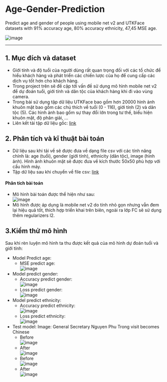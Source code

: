 # Age-Gender-Prediction
Predict age and gender of people using mobile net v2 and UTKFace datasets with 91% accuracy age, 80% accuracy ethnicity, 47,45 MSE age.

![image](https://github.com/chienthan2vn/Age-Gender-Prediction/blob/main/UTKFaceDemo.png)
___
## 1. Mục đích và dataset
  - Giới tính và độ tuổi của người dùng rất quan trọng đối với các tổ chức để hiểu khách hàng và phát triển các chiến lược của họ để cung cấp các dịch vụ tốt hơn cho khách hàng.
  - Trong project trên sẽ đề cập tới vấn đề sử dụng mô hình mobile net v2 để dự đoán tuổi, giới tính và dân tộc của khách hàng khi đi vào vùng camera.
  - Trong bài sử dụng tập dữ liệu UTKFace bao gồm hơn 20000 hình ảnh khuôn mặt bao gồm các chú thích về tuổi (0 - 116), giới tính (2) và dân tộc (5). Các hình ảnh bao gồm sự thay đổi lớn trong tư thế, biểu hiện khuôn mặt, độ phân giải, ...
  - Liên kết tải tập dữ liệu gốc: [link](https://www.kaggle.com/datasets/jangedoo/utkface-new)
## 2. Phân tích và kĩ thuật bài toán
  - Dữ liệu sau khi tải về sẽ được đưa về dạng file csv với các tính năng chính là: age (tuổi), gender (giới tính), ethnicity (dân tộc), image (hình ảnh). Hình ảnh khuôn mặt sẽ được đưa về kích thước 50x50 phù hợp với cấu hình máy.
  - Tập dữ liệu sau khi chuyển về file csv: [link](https://www.kaggle.com/datasets/lngcthun/utkface-convert-csv)
  #### Phân tích bài toán
  - Mô hình bài toán được thể hiện như sau:
  <br>![image](https://github.com/chienthan2vn/Age-Gender-Prediction/blob/main/image/project.png)
  - Mô hình được áp dụng là mobile net v2 do tính nhỏ gọn nhưng vẫn đem lại hiệu quả tốt, thích hợp triển khai trên biên, ngoài ra lớp FC sẽ sử dụng thêm regularizers l2.
## 3.Kiểm thử mô hình
Sau khi rèn luyện mô hình ta thu được kết quả của mô hình dự đoán tuổi và giới tính:
- Model Predict age:
  + MSE predict age:
  <br>![image](https://github.com/chienthan2vn/Age-Gender-Prediction/blob/main/image/MSE_loss_age.png)
- Model predict gender:
  + Accuracy predict gender:
  <br>![image](https://github.com/chienthan2vn/Age-Gender-Prediction/blob/main/image/Accuracy_gender.png)
  + Loss predict gender:
  <br>![image](https://github.com/chienthan2vn/Age-Gender-Prediction/blob/main/image/Loss_gender.png)
- Model predict ethnicity:
  + Accuracy predict ethnicity:
  <br>![image](https://github.com/chienthan2vn/Age-Gender-Prediction/blob/main/image/Accuracy_ethnicity.png)
  + Loss predict ethnicity:
  <br>![image](https://github.com/chienthan2vn/Age-Gender-Prediction/blob/main/image/Loss_ethnicity.png)
- Test model:
Image: General Secretary Nguyen Phu Trong visit becomes Chinese
  + Before
  <br>![image](https://github.com/chienthan2vn/Age-Gender-Prediction/blob/main/test.jpg)
  + After
  <br>![image](https://github.com/chienthan2vn/Age-Gender-Prediction/blob/main/image/test/test.jpg)
  + Before
  <br>![image](https://github.com/chienthan2vn/Age-Gender-Prediction/blob/main/test1.jpg)
  + After
  <br>![image](https://github.com/chienthan2vn/Age-Gender-Prediction/blob/main/image/test/test1.jpg)
